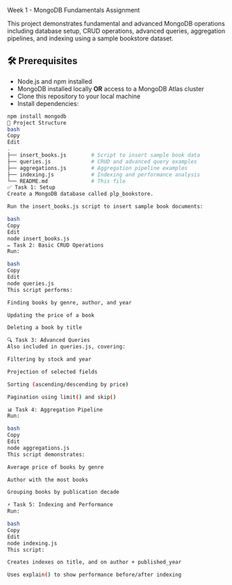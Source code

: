 Week 1 - MongoDB Fundamentals Assignment

This project demonstrates fundamental and advanced MongoDB operations including database setup, CRUD operations, advanced queries, aggregation pipelines, and indexing using a sample bookstore dataset.

## 🛠 Prerequisites

- Node.js and npm installed
- MongoDB installed locally **OR** access to a MongoDB Atlas cluster
- Clone this repository to your local machine
- Install dependencies:

```bash
npm install mongodb
📁 Project Structure
bash
Copy
Edit
.
├── insert_books.js        # Script to insert sample book data
├── queries.js             # CRUD and advanced query examples
├── aggregations.js        # Aggregation pipeline examples
├── indexing.js            # Indexing and performance analysis
└── README.md              # This file
✅ Task 1: Setup
Create a MongoDB database called plp_bookstore.

Run the insert_books.js script to insert sample book documents:

bash
Copy
Edit
node insert_books.js
✏️ Task 2: Basic CRUD Operations
Run:

bash
Copy
Edit
node queries.js
This script performs:

Finding books by genre, author, and year

Updating the price of a book

Deleting a book by title

🔍 Task 3: Advanced Queries
Also included in queries.js, covering:

Filtering by stock and year

Projection of selected fields

Sorting (ascending/descending by price)

Pagination using limit() and skip()

📊 Task 4: Aggregation Pipeline
Run:

bash
Copy
Edit
node aggregations.js
This script demonstrates:

Average price of books by genre

Author with the most books

Grouping books by publication decade

⚡ Task 5: Indexing and Performance
Run:

bash
Copy
Edit
node indexing.js
This script:

Creates indexes on title, and on author + published_year

Uses explain() to show performance before/after indexing